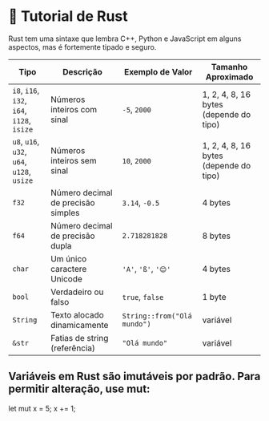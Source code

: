 # 🦀 Tutorial de Rust

Rust tem uma sintaxe que lembra C++, Python e JavaScript em alguns aspectos, mas é fortemente tipado e seguro.

| Tipo                                       | Descrição                          | Exemplo de Valor            | Tamanho Aproximado                     |
| ------------------------------------------ | ---------------------------------- | --------------------------- | -------------------------------------- |
| `i8`, `i16`, `i32`, `i64`, `i128`, `isize` | Números inteiros com sinal         | `-5`, `2000`                | 1, 2, 4, 8, 16 bytes (depende do tipo) |
| `u8`, `u16`, `u32`, `u64`, `u128`, `usize` | Números inteiros sem sinal         | `10`, `2000`                | 1, 2, 4, 8, 16 bytes (depende do tipo) |
| `f32`                                      | Número decimal de precisão simples | `3.14`, `-0.5`              | 4 bytes                                |
| `f64`                                      | Número decimal de precisão dupla   | `2.718281828`               | 8 bytes                                |
| `char`                                     | Um único caractere Unicode         | `'A'`, `'ß'`, `'😊'`        | 4 bytes                                |
| `bool`                                     | Verdadeiro ou falso                | `true`, `false`             | 1 byte                                 |
| `String`                                   | Texto alocado dinamicamente        | `String::from("Olá mundo")` | variável                               |
| `&str`                                     | Fatias de string (referência)      | `"Olá mundo"`               | variável                               |

## Variáveis em Rust são imutáveis por padrão. Para permitir alteração, use mut:

let mut x = 5;
x += 1;

